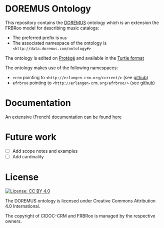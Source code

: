 # DOREMUS Ontology

This repository contains the [DOREMUS](http://www.doremus.org) ontology which is an extension the FRBRoo model for describing music catalogs:
* The preferred prefix is ```mus```
* The associated namespace of the ontology is ```<http://data.doremus.com/ontology#>```

The ontology is edited on [Protégé](http://protege.stanford.edu/) and available in the [Turtle format](https://www.w3.org/TR/turtle/)

The ontology makes use of the following namespaces:
* ```ecrm``` pointing to ```<http://erlangen-crm.org/current/>``` (see [github](https://github.com/erlangen-crm/ecrm))
* ```efrbroo``` pointing to ```<http://erlangen-crm.org/efrbroo/>``` (see [github](https://github.com/erlangen-crm/efrbroo))

# Documentation

An extensive (French) documentation can be found [here](https://bnf.hal.science/hal-04554020) 

# Future work

- [ ] Add scope notes and examples
- [ ] Add cardinality

# License

[![License: CC BY 4.0](https://img.shields.io/badge/License-CC%20BY%204.0-lightgrey.svg)](https://creativecommons.org/licenses/by/4.0/)

The DOREMUS ontology is licensed under Creative Commons Attribution 4.0 International.

The copyright of CIDOC-CRM and FRBRoo is managed by the respective owners.
